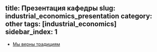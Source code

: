 title: Презентация кафедры
slug: industrial_economics_presentation
category: other
tags: [industrial_economics]
sidebar_index: 1
---

- [Мы верны традициям](/files/epp-prezent.ppt)
